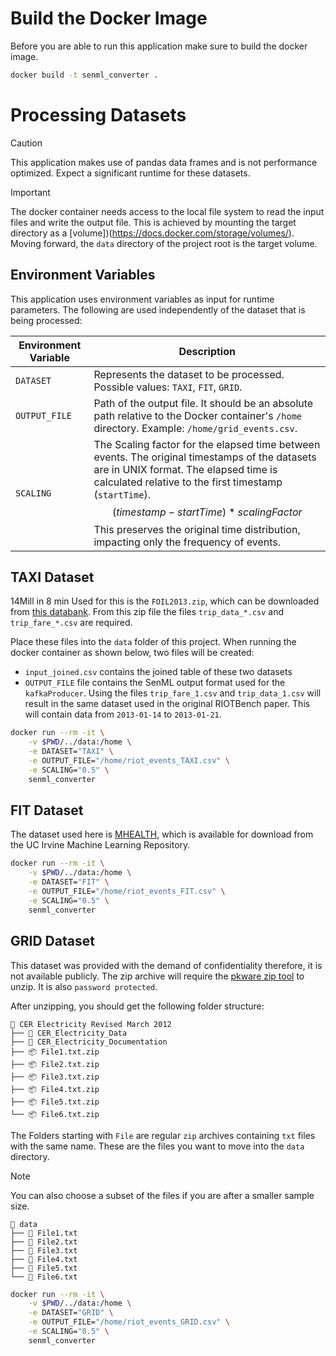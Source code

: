 # Build the Docker Image
Before you are able to run this application make sure to build the docker image.

```bash
docker build -t senml_converter .
```

# Processing Datasets

>[!CAUTION]
> This application makes use of pandas data frames and is not performance optimized.
> Expect a significant runtime for these datasets.

>[!IMPORTANT]
> The docker container needs access to the local file system to read the input files and write the output file.
> This is achieved by mounting the target directory as a [volume])(https://docs.docker.com/storage/volumes/).
> Moving forward, the `data` directory of the project root is the target volume.

## Environment Variables
This application uses environment variables as input for runtime parameters.
The following are used independently of the dataset that is being processed:

| Environment Variable | Description |
|----------------------|-------------|
| `DATASET`            | Represents the dataset to be processed. Possible values: `TAXI`, `FIT`, `GRID`. |
| `OUTPUT_FILE`        | Path of the output file. It should be an absolute path relative to the Docker container's `/home` directory. Example: `/home/grid_events.csv`. |
| `SCALING`            | The Scaling factor for the elapsed time between events. The original timestamps of the datasets are in UNIX format. The elapsed time is calculated relative to the first timestamp (`startTime`). $$(timestamp - startTime) * scalingFactor$$ This preserves the original time distribution, impacting only the frequency of events. |

## TAXI Dataset
14Mill in 8 min
Used for this is the `FOIL2013.zip`, which can be downloaded from [this databank](https://databank.illinois.edu/datasets/IDB-9610843).
From this zip file the files `trip_data_*.csv` and `trip_fare_*.csv` are required. 

Place these files into the `data` folder of this project.
When running the docker container as shown below, two files will be created:
- `input_joined.csv` contains the joined table of these two datasets
-  `OUTPUT_FILE` file contains the SenML output format used for the `kafkaProducer`.
   Using the files `trip_fare_1.csv` and `trip_data_1.csv` will result in the same dataset used in the original RIOTBench paper.
   This will contain data from `2013-01-14` to `2013-01-21`.

```bash
docker run --rm -it \
    -v $PWD/../data:/home \
    -e DATASET="TAXI" \
    -e OUTPUT_FILE="/home/riot_events_TAXI.csv" \
    -e SCALING="0.5" \
    senml_converter
```

## FIT Dataset
The dataset used here is [MHEALTH](https://archive.ics.uci.edu/dataset/319/mhealth+dataset), which is available for download from the
UC Irvine Machine Learning Repository.

```bash
docker run --rm -it \
    -v $PWD/../data:/home \
    -e DATASET="FIT" \
    -e OUTPUT_FILE="/home/riot_events_FIT.csv" \
    -e SCALING="0.5" \
    senml_converter
```

## GRID Dataset
This dataset was provided with the demand of confidentiality therefore, it is not available publicly.
The zip archive will require the [pkware zip tool](https://www.pkware.com/products/zip-reader) to unzip.
It is also `password protected`.

After unzipping, you should get the following folder structure:

    📁 CER Electricity Revised March 2012
    ├── 📁 CER_Electricity_Data
    ├── 📁 CER_Electricity_Documentation
    ├── 📦 File1.txt.zip
    ├── 📦 File2.txt.zip
    ├── 📦 File3.txt.zip
    ├── 📦 File4.txt.zip
    ├── 📦 File5.txt.zip
    └── 📦 File6.txt.zip

The Folders starting with `File` are regular `zip` archives containing `txt` files with the same name.
These are the files you want to move into the `data` directory.

>[!NOTE]
> You can also choose a subset of the files if you are after a smaller sample size.

    📁 data
    ├── 📄 File1.txt
    ├── 📄 File2.txt
    ├── 📄 File3.txt
    ├── 📄 File4.txt
    ├── 📄 File5.txt
    └── 📄 File6.txt

```bash
docker run --rm -it \
    -v $PWD/../data:/home \
    -e DATASET="GRID" \
    -e OUTPUT_FILE="/home/riot_events_GRID.csv" \
    -e SCALING="0.5" \
    senml_converter
```

